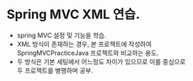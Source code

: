 # Spring MVC XML 연습.

* spring MVC 설정 및 기능을 학습.
* XML 방식이 존재하는 경우, 본 프로젝트에 작성하여  
  SpringMVCPracticeJava 프로젝트와 비교하는 용도.
* 두 방식은 기본 세팅에서 어느정도 차이가 있으므로 이를 중심으로  
  두 프로젝트를 병행하며 공부.

